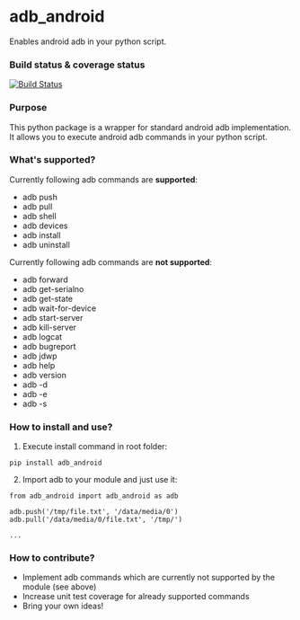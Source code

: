 adb_android
==========

Enables android adb in your python script.

### Build status & coverage status

[![Build Status](https://travis-ci.org/vmalyi/adb_android.svg?branch=master)](https://travis-ci.org/vmalyi/adb_android)

### Purpose

This python package is a wrapper for standard android adb implementation. It allows you to execute android adb commands in your python script.

### What's supported?

Currently following adb commands are **supported**:
* adb push
* adb pull
* adb shell
* adb devices
* adb install
* adb uninstall

Currently following adb commands are **not supported**:

* adb forward
* adb get-serialno
* adb get-state
* adb wait-for-device
* adb start-server
* adb kill-server
* adb logcat
* adb bugreport
* adb jdwp
* adb help
* adb version
* adb -d
* adb -e
* adb -s

### How to install and use?

 1. Execute install command in root folder:
```
pip install adb_android
```
 2. Import adb to your module and just use it:
```
from adb_android import adb_android as adb

adb.push('/tmp/file.txt', '/data/media/0')
adb.pull('/data/media/0/file.txt', '/tmp/')

...
```

### How to contribute?

* Implement adb commands which are currently not supported by the module (see above)
* Increase unit test coverage for already supported commands
* Bring your own ideas!
